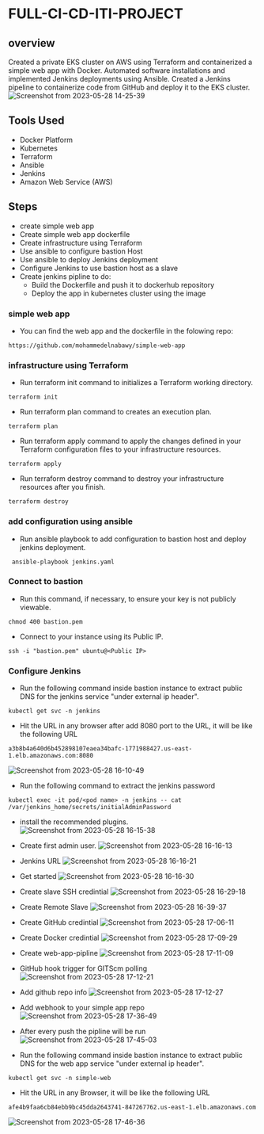 # FULL-CI-CD-ITI-PROJECT
## overview
Created a private EKS cluster on AWS using Terraform and containerized a simple web app with Docker. Automated
software installations and implemented Jenkins deployments using Ansible. Created a Jenkins pipeline to
containerize code from GitHub and deploy it to the EKS cluster.
![Screenshot from 2023-05-28 14-25-39](https://github.com/mohammedelnabawy/FULL-CI-CD-ITI-PROJECT/assets/46055709/42da2742-2c06-4ccd-ab34-804a41019768)

## Tools Used
* Docker Platform
* Kubernetes
* Terraform
* Ansible
* Jenkins
* Amazon Web Service (AWS)

## Steps
* create simple web app
* Create simple web app dockerfile
* Create infrastructure using Terraform
* Use ansible to configure bastion Host
* Use ansible to deploy Jenkins deployment
* Configure Jenkins to use bastion host as a slave
* Create jenkins pipline to do:
    * Build the Dockerfile and push it to dockerhub repository
    * Deploy the app in kubernetes cluster using the image

### simple web app
* You can find the web app and the dockerfile in the folowing repo:
```
https://github.com/mohammedelnabawy/simple-web-app
```

### infrastructure using Terraform
* Run terraform init command to initializes a Terraform working directory.
```
terraform init
```
* Run terraform plan command to creates an execution plan.
```
terraform plan
```
* Run terraform apply command to apply the changes defined in your Terraform configuration files to your infrastructure resources.
```
terraform apply
```
* Run terraform destroy command to destroy your infrastructure resources after you finish.
```
terraform destroy
```

### add configuration using ansible
* Run ansible playbook to add configuration to bastion host and deploy jenkins deployment.
```
 ansible-playbook jenkins.yaml
```

### Connect to bastion
* Run this command, if necessary, to ensure your key is not publicly viewable.
```
chmod 400 bastion.pem
```
* Connect to your instance using its Public IP.
```
ssh -i "bastion.pem" ubuntu@<Public IP>
```

### Configure Jenkins
* Run the following command inside bastion instance to extract public DNS for the jenkins service  "under external ip header".
```
kubectl get svc -n jenkins
```

* Hit the URL in any browser after add 8080 port to the URL, it will be like the following URL 
```
a3b8b4a640d6b452898107eaea34bafc-1771988427.us-east-1.elb.amazonaws.com:8080
```
![Screenshot from 2023-05-28 16-10-49](https://github.com/mohammedelnabawy/FULL-CI-CD-ITI-PROJECT/assets/46055709/ae63ccf4-4f82-4743-9371-d004b67c57c1)

* Run the following command to extract the jenkins password
```
kubectl exec -it pod/<pod name> -n jenkins -- cat /var/jenkins_home/secrets/initialAdminPassword
```
* install the recommended plugins.
![Screenshot from 2023-05-28 16-15-38](https://github.com/mohammedelnabawy/FULL-CI-CD-ITI-PROJECT/assets/46055709/946172a7-72a9-4f76-a7db-e93f2281be7b)

* Create first admin user.
![Screenshot from 2023-05-28 16-16-13](https://github.com/mohammedelnabawy/FULL-CI-CD-ITI-PROJECT/assets/46055709/b311abcf-c8c3-4470-ae54-a699711e2cca)

* Jenkins URL
![Screenshot from 2023-05-28 16-16-21](https://github.com/mohammedelnabawy/FULL-CI-CD-ITI-PROJECT/assets/46055709/b47353cb-b744-4289-b80c-154438bc8bbb)

* Get started
![Screenshot from 2023-05-28 16-16-30](https://github.com/mohammedelnabawy/FULL-CI-CD-ITI-PROJECT/assets/46055709/23cf5cab-c151-454d-9cde-388c077bf981)

* Create slave SSH credintial
![Screenshot from 2023-05-28 16-29-18](https://github.com/mohammedelnabawy/FULL-CI-CD-ITI-PROJECT/assets/46055709/73ad3ea1-5d98-4d4c-a919-cd41fc61861d)

* Create Remote Slave
![Screenshot from 2023-05-28 16-39-37](https://github.com/mohammedelnabawy/FULL-CI-CD-ITI-PROJECT/assets/46055709/e720b263-2ea9-4e6d-b0d4-c08050bd2c39)

* Create GitHub credintial
![Screenshot from 2023-05-28 17-06-11](https://github.com/mohammedelnabawy/FULL-CI-CD-ITI-PROJECT/assets/46055709/7462de2e-f277-4373-8808-57ed2dcbe01d)

* Create Docker credintial
![Screenshot from 2023-05-28 17-09-29](https://github.com/mohammedelnabawy/FULL-CI-CD-ITI-PROJECT/assets/46055709/5564b42a-c2c4-45f9-9309-91828b944019)

* Create web-app-pipline
![Screenshot from 2023-05-28 17-11-09](https://github.com/mohammedelnabawy/FULL-CI-CD-ITI-PROJECT/assets/46055709/8f26f88d-a750-40ec-9457-cfe7fbacaa0d)

* GitHub hook trigger for GITScm polling
![Screenshot from 2023-05-28 17-12-21](https://github.com/mohammedelnabawy/FULL-CI-CD-ITI-PROJECT/assets/46055709/918e7f5a-0407-4549-b92d-c3cc5754605f)

* Add github repo info
![Screenshot from 2023-05-28 17-12-27](https://github.com/mohammedelnabawy/FULL-CI-CD-ITI-PROJECT/assets/46055709/93b9e676-cd4b-4c9d-8204-6b1342a92062)

* Add webhook to your simple app repo
![Screenshot from 2023-05-28 17-36-49](https://github.com/mohammedelnabawy/FULL-CI-CD-ITI-PROJECT/assets/46055709/91591722-31c1-4cad-8266-d5a7044d2cab)

* After every push the pipline will be run
![Screenshot from 2023-05-28 17-45-03](https://github.com/mohammedelnabawy/FULL-CI-CD-ITI-PROJECT/assets/46055709/c509ffb6-9cd9-4a02-b9f2-6dfab2744969)

* Run the following command inside bastion instance to extract public DNS for the web app service  "under external ip header".
```
kubectl get svc -n simple-web
```

* Hit the URL in any Browser, it will be like the following URL 
```
afe4b9faa6cb84ebb9bc45dda2643741-847267762.us-east-1.elb.amazonaws.com
```
![Screenshot from 2023-05-28 17-46-36](https://github.com/mohammedelnabawy/FULL-CI-CD-ITI-PROJECT/assets/46055709/cb3128e2-158c-4ed1-b8f1-f8147ff37098)
